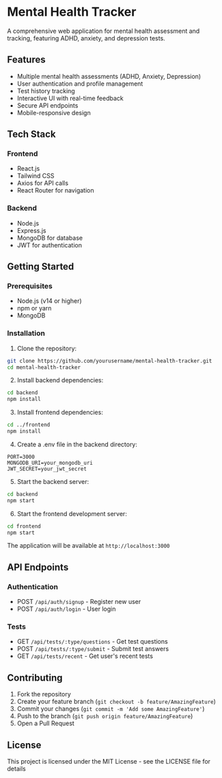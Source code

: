 # Mental Health Tracker

A comprehensive web application for mental health assessment and tracking, featuring ADHD, anxiety, and depression tests.

## Features

- Multiple mental health assessments (ADHD, Anxiety, Depression)
- User authentication and profile management
- Test history tracking
- Interactive UI with real-time feedback
- Secure API endpoints
- Mobile-responsive design

## Tech Stack

### Frontend
- React.js
- Tailwind CSS
- Axios for API calls
- React Router for navigation

### Backend
- Node.js
- Express.js
- MongoDB for database
- JWT for authentication

## Getting Started

### Prerequisites
- Node.js (v14 or higher)
- npm or yarn
- MongoDB

### Installation

1. Clone the repository:
```bash
git clone https://github.com/yourusername/mental-health-tracker.git
cd mental-health-tracker
```

2. Install backend dependencies:
```bash
cd backend
npm install
```

3. Install frontend dependencies:
```bash
cd ../frontend
npm install
```

4. Create a .env file in the backend directory:
```
PORT=3000
MONGODB_URI=your_mongodb_uri
JWT_SECRET=your_jwt_secret
```

5. Start the backend server:
```bash
cd backend
npm start
```

6. Start the frontend development server:
```bash
cd frontend
npm start
```

The application will be available at `http://localhost:3000`

## API Endpoints

### Authentication
- POST `/api/auth/signup` - Register new user
- POST `/api/auth/login` - User login

### Tests
- GET `/api/tests/:type/questions` - Get test questions
- POST `/api/tests/:type/submit` - Submit test answers
- GET `/api/tests/recent` - Get user's recent tests

## Contributing

1. Fork the repository
2. Create your feature branch (`git checkout -b feature/AmazingFeature`)
3. Commit your changes (`git commit -m 'Add some AmazingFeature'`)
4. Push to the branch (`git push origin feature/AmazingFeature`)
5. Open a Pull Request

## License

This project is licensed under the MIT License - see the LICENSE file for details
